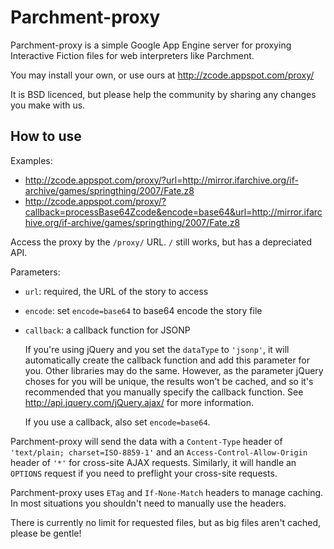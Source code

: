 Parchment-proxy
===============

Parchment-proxy is a simple Google App Engine server for proxying Interactive Fiction files for web interpreters like Parchment.

You may install your own, or use ours at <http://zcode.appspot.com/proxy/>

It is BSD licenced, but please help the community by sharing any changes you make with us.

How to use
----------

Examples:

-	<http://zcode.appspot.com/proxy/?url=http://mirror.ifarchive.org/if-archive/games/springthing/2007/Fate.z8>
-	<http://zcode.appspot.com/proxy/?callback=processBase64Zcode&encode=base64&url=http://mirror.ifarchive.org/if-archive/games/springthing/2007/Fate.z8>

Access the proxy by the `/proxy/` URL. `/` still works, but has a depreciated API.

Parameters:

-	`url`: required, the URL of the story to access
   
-	`encode`: set `encode=base64` to base64 encode the story file
   
-	`callback`: a callback function for JSONP
	
	If you're using jQuery and you set the `dataType` to `'jsonp'`, it will automatically create the callback function and add this parameter for you. Other libraries may do the same. However, as the parameter jQuery choses for you will be unique, the results won't be cached, and so it's recommended that you manually specify the callback function. See <http://api.jquery.com/jQuery.ajax/> for more information.
	
	If you use a callback, also set `encode=base64`.

Parchment-proxy will send the data with a `Content-Type` header of `'text/plain; charset=ISO-8859-1'` and an `Access-Control-Allow-Origin` header of `'*'` for cross-site AJAX requests. Similarly, it will handle an `OPTIONS` request if you need to preflight your cross-site requests.

Parchment-proxy uses `ETag` and `If-None-Match` headers to manage caching. In most situations you shouldn't need to manually use the headers.

There is currently no limit for requested files, but as big files aren't cached, please be gentle!
